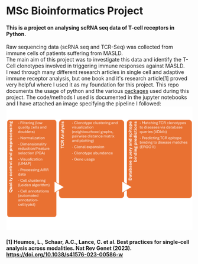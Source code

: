 # MSc Bioinformatics Project
#### This is a project on analysing scRNA seq data of T-cell receptors in Python. <br /> 
Raw sequencing data (scRNA seq and TCR-Seq) was collected from immune cells of patients suffering from MASLD. <br /> 
The main aim of this project was to investigate this data and identify the T-Cell clonotypes involved in triggering immune responses against MASLD. <br /> 
I read through many different research articles in single cell and adaptive immune receptor analysis, but one book and it's research article[1] proved very helpful where I used it as my foundation for this project. This repo documents the usage of python and the various [packages](https://github.com/trifle99/MSc-Bioinformatics-Project/blob/main/package%20version.txt/) used during this project. The code/methods I used is documented in the jupyter notebooks and I have attached an image specifying the pipeline I followed: <br /> ![Alt text](/Research%20Project/images/methods.png?raw=true "workflow")

#### [1] Heumos, L., Schaar, A.C., Lance, C. et al. Best practices for single-cell analysis across modalities. Nat Rev Genet (2023). https://doi.org/10.1038/s41576-023-00586-w
